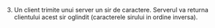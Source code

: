 3. Un client trimite unui server un sir de caractere. Serverul va returna clientului acest sir oglindit (caracterele sirului in ordine inversa).